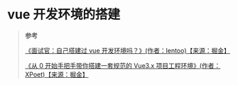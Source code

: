 # vue 开发环境的搭建

> **参考**
>
> [《面试官：自己搭建过 vue 开发环境吗？》(作者：lentoo)【来源：掘金】](https://juejin.cn/post/6844903833160646663)
>
> [《从 0 开始手把手带你搭建一套规范的 Vue3.x 项目工程环境》(作者：XPoet)【来源：掘金】](https://juejin.cn/post/6951649464637636622)
